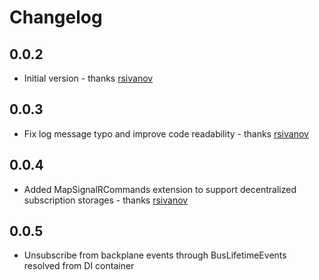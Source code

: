 # Changelog

## 0.0.2
* Initial version - thanks [rsivanov]

## 0.0.3
* Fix log message typo and improve code readability - thanks [rsivanov]

## 0.0.4
* Added MapSignalRCommands<THub> extension to support decentralized subscription storages - thanks [rsivanov]

## 0.0.5
* Unsubscribe from backplane events through BusLifetimeEvents resolved from DI container

[rsivanov]: https://github.com/rsivanov

